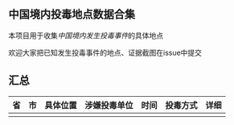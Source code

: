 ## 中国境内投毒地点数据合集

本项目用于收集*中国境内发生投毒事件*的具体地点

欢迎大家把已知发生投毒事件的地点、证据截图在issue中提交

## 汇总

| 省 | 市 | 具体位置 | 涉嫌投毒单位 | 时间 | 投毒方式 | 详细 |
|-------|-------|-------| -------| -------| -------|  -------|
|  |  |  |  |  | | |

